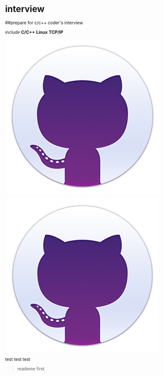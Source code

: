 # interview

##prepare for c/c++ coder's interview

_include_   __C/C++__  **Linux**  __TCP/IP__

![hello](/pics/welcome.jpg)

<div align="center">
<img src="/pics/welcome.jpg" width = "500" height = "500" alt="welcome" align=center />
</div>


test test test
> reademe first
